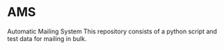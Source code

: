 # AMS
Automatic Mailing System
This repository consists of a python script and test data for mailing in bulk.
